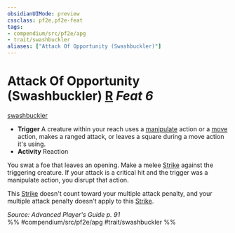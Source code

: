```yaml
---
obsidianUIMode: preview
cssclass: pf2e,pf2e-feat
tags:
- compendium/src/pf2e/apg
- trait/swashbuckler
aliases: ["Attack Of Opportunity (Swashbuckler)"]
---
```

# Attack Of Opportunity (Swashbuckler)  [R](/rules/core-rulebook/chapter-9-playing-the-game.md#Actions "Reaction") *Feat 6*  
[swashbuckler](/rules/traits/swashbuckler-apg.md)  

- **Trigger** A creature within your reach uses a [manipulate](/rules/traits/manipulate.md) action or a [move](/rules/traits/move.md) action, makes a ranged attack, or leaves a square during a move action it's using.
- **Activity** Reaction

You swat a foe that leaves an opening. Make a melee [Strike](/rules/actions/strike.md) against the triggering creature. If your attack is a critical hit and the trigger was a manipulate action, you disrupt that action.

This [Strike](/rules/actions/strike.md) doesn't count toward your multiple attack penalty, and your multiple attack penalty doesn't apply to this [Strike](/rules/actions/strike.md).

*Source: Advanced Player's Guide p. 91*  
%% #compendium/src/pf2e/apg #trait/swashbuckler %%